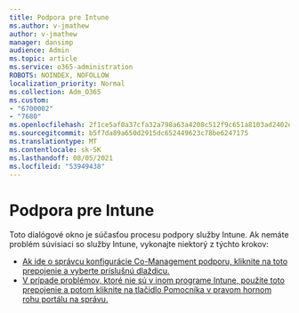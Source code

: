```yaml
---
title: Podpora pre Intune
ms.author: v-jmathew
author: v-jmathew
manager: dansimp
audience: Admin
ms.topic: article
ms.service: o365-administration
ROBOTS: NOINDEX, NOFOLLOW
localization_priority: Normal
ms.collection: Adm_O365
ms.custom:
- "6700002"
- "7680"
ms.openlocfilehash: 2f1ce5af0a37cfa32a798a63a4208c512f9c651a8103ad2402ee3dd592a952eb
ms.sourcegitcommit: b5f7da89a650d2915dc652449623c78be6247175
ms.translationtype: MT
ms.contentlocale: sk-SK
ms.lasthandoff: 08/05/2021
ms.locfileid: "53949438"
---
```

# <a name="intune-support"></a>Podpora pre Intune

Toto dialógové okno je súčasťou procesu podpory služby Intune. Ak nemáte problém súvisiaci so služby Intune, vykonajte niektorý z týchto krokov:

- [Ak ide o správcu konfigurácie Co-Management podporu, kliknite na toto prepojenie a vyberte príslušnú dlaždicu.](https://endpoint.microsoft.com/#blade/Microsoft_Intune_DeviceSettings/SupportMenu/helpSupport)
- [V prípade problémov, ktoré nie sú v inom programe Intune, použite toto prepojenie a potom kliknite na tlačidlo Pomocníka v pravom hornom rohu portálu na správu.](https://admin.microsoft.com/Adminportal/Home?source=applauncher#/support/requests)

